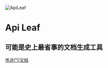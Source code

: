 
![ApiLeaf](http://cdn.marklux.cn/17-7-11/1924754.jpg)

# Api Leaf

## 可能是史上最省事的文档生成工具

[传送门](http://leaf.marklux.cn)|[文档](http://leaf.marklux.cn/about)
